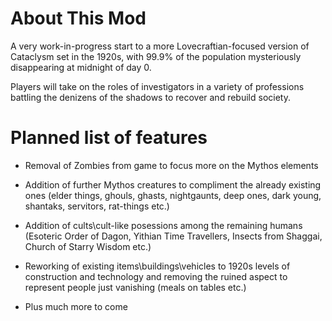 # About This Mod

A very work-in-progress start to a more Lovecraftian-focused version of Cataclysm set in the 1920s, with 99.9% of the population mysteriously disappearing at midnight of day 0.  

Players will take on the roles of investigators in a variety of professions battling the denizens of the shadows to recover and rebuild society.


# Planned list of features

- Removal of Zombies from game to focus more on the Mythos elements

- Addition of further Mythos creatures to compliment the already existing ones (elder things, ghouls, ghasts, nightgaunts, deep ones, dark young, shantaks, servitors, rat-things etc.)

- Addition of cults\cult-like posessions among the remaining humans (Esoteric Order of Dagon, Yithian Time Travellers, Insects from Shaggai, Church of Starry Wisdom etc.)

- Reworking of existing items\buildings\vehicles to 1920s levels of construction and technology and removing the ruined aspect to represent people just vanishing (meals on tables etc.)

- Plus much more to come
